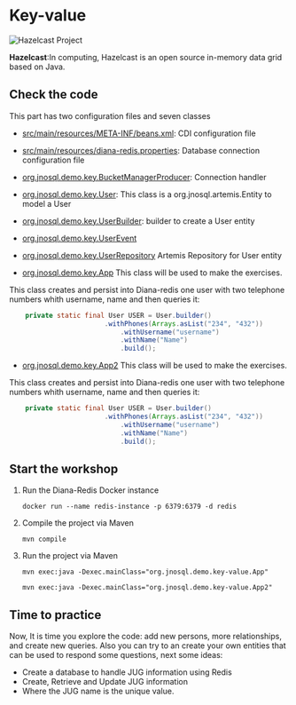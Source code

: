 # Key-value

![Hazelcast Project](http://www.jnosql.org/img/logos/hazelcast.svg)


**Hazelcast**:In computing, Hazelcast is an open source in-memory data grid based on Java.


## Check the code

This part has two configuration files and seven classes


* [src/main/resources/META-INF/beans.xml](src/main/resources/META-INF/beans.xml): CDI configuration file

* [src/main/resources/diana-redis.properties](src/main/resources/diana-redis.properties): Database connection configuration file

* [org.jnosql.demo.key.BucketManagerProducer](src/main/java/org/jnosql/demo/key/BucketManagerProducer.java): Connection handler

* [org.jnosql.demo.key.User](src/main/java/org/jnosql/demo/key/User.java): This class is a org.jnosql.artemis.Entity to model a User

* [org.jnosql.demo.key.UserBuilder](src/main/java/org/jnosql/demo/key/UserBuilder.java): builder to create a User entity

* [org.jnosql.demo.key.UserEvent](src/main/java/org/jnosql/demo/key/UserEvent.java)

* [org.jnosql.demo.key.UserRepository](src/main/java/org/jnosql/demo/key/UserRepository.java)  Artemis Repository for User entity

* [org.jnosql.demo.key.App](src/main/java/org/jnosql/demo/key/App.java) This class will be used to make the exercises.

This class creates and persist into Diana-redis one user with two telephone numbers whith username, name and then queries it:

```Java
	private static final User USER = User.builder()
         				.withPhones(Arrays.asList("234", "432"))
            				.withUsername("username")
            				.withName("Name")
            				.build();

 ```

* [org.jnosql.demo.key.App2](src/main/java/org/jnosql/demo/key/App2.java) This class will be used to make the exercises.

This class creates and persist into Diana-redis one user with two telephone numbers whith username, name and then queries it:

```Java
	private static final User USER = User.builder()
         				.withPhones(Arrays.asList("234", "432"))
            				.withUsername("username")
            				.withName("Name")
            				.build();

 ```



## Start the workshop

1. Run the Diana-Redis Docker instance

	```
	docker run --name redis-instance -p 6379:6379 -d redis
	```
  
2. Compile the project via Maven 
	```
	mvn compile
	```
3. Run the project via Maven 
	```
	mvn exec:java -Dexec.mainClass="org.jnosql.demo.key-value.App"
	
	mvn exec:java -Dexec.mainClass="org.jnosql.demo.key-value.App2"
	```
	
## Time to practice

Now, It is time you explore the code: add new persons, more relationships, and create new queries. 
Also you can try to an create your own entities that can be used to respond some questions, next some ideas: 

* Create a database to handle JUG information using Redis
* Create, Retrieve and Update JUG information
* Where the JUG name is the unique value.
